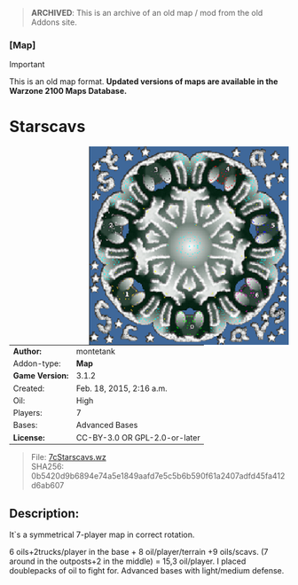 > **ARCHIVED**: This is an archive of an old map / mod from the old Addons site.

### [Map]

> [!IMPORTANT]
> This is an old map format. **Updated versions of maps are available in the Warzone 2100 Maps Database.**

# Starscavs

<img src="./preview.jpg" align="right" />

| | |
| - | - |
| __Author:__ | montetank |
| Addon-type: | __Map__ |
| __Game Version:__ | 3.1.2 |
| Created: | Feb. 18, 2015, 2:16 a.m. |
| Oil: | High |
| Players: | 7 |
| Bases: | Advanced Bases |
| __License:__ | CC-BY-3.0 OR GPL-2.0-or-later |

> File: [7cStarscavs.wz](https://github.com/Warzone2100/old-addons-site/raw/main/assets/293/7cStarscavs.wz)  
> SHA256: 0b5420d9b6894e74a5e1849aafd7e5c5b6b590f61a2407adfd45fa412d6ab607

## Description:

It`s a symmetrical 7-player map in correct rotation.  

6 oils+2trucks/player in the base + 8 oil/player/terrain +9 oils/scavs. (7 around in the outposts+2 in the middle) = 15,3 oil/player. I placed doublepacks of oil to fight for. Advanced bases with light/medium defense. 

